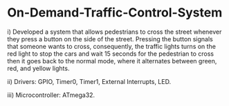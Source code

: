 # On-Demand-Traffic-Control-System

i)	Developed a system that allows pedestrians to cross the street whenever they press a button on the side of the street. Pressing the button signals that someone wants to cross, consequently, the traffic lights turns on the red light to stop the cars and wait 15 seconds for the pedestrian to cross then it goes back to the normal mode, where it alternates between green, red, and yellow lights.

ii)	Drivers: GPIO, Timer0, Timer1, External Interrupts, LED.

iii)	Microcontroller: ATmega32.

